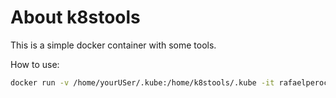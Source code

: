 # About k8stools
This is a simple docker container with some tools.

How to use:
```bash
docker run -v /home/yourUSer/.kube:/home/k8stools/.kube -it rafaelperoco/k8stools
```
